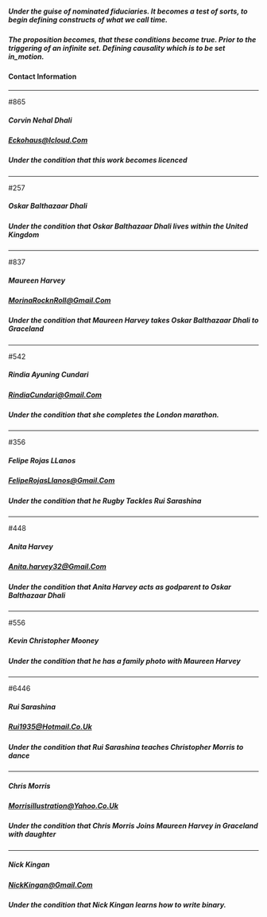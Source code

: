 
##### Under the guise of nominated fiduciaries. It becomes a test of sorts, to begin defining constructs of what we call time. 
##### The proposition becomes, that these conditions become true. Prior to the triggering of an infinite set. Defining causality which is to be set in_motion.


#### Contact Information 
---
#865
##### Corvin Nehal Dhali
##### Eckohaus@Icloud.Com
##### Under the condition that this work becomes licenced

---
#257
##### Oskar Balthazaar Dhali
##### Under the condition that Oskar Balthazaar Dhali lives within the United Kingdom

---
#837
##### Maureen Harvey
##### MorinaRocknRoll@Gmail.Com
##### Under the condition that Maureen Harvey takes Oskar Balthazaar Dhali to Graceland

---
#542
##### Rindia Ayuning Cundari
##### RindiaCundari@Gmail.Com
##### Under the condition that she completes the London marathon.

---
#356
##### Felipe Rojas LLanos
##### FelipeRojasLlanos@Gmail.Com
##### Under the condition that he Rugby Tackles Rui Sarashina 


---
#448
##### Anita Harvey
##### Anita.harvey32@Gmail.Com
##### Under the condition that Anita Harvey acts as godparent to Oskar Balthazaar Dhali

---

#556
##### Kevin Christopher Mooney
##### Under the condition that he has a family photo with Maureen Harvey

---
#6446
##### Rui Sarashina
##### Rui1935@Hotmail.Co.Uk
##### Under the condition that Rui Sarashina teaches Christopher Morris to dance

---

##### Chris Morris 
##### Morrisillustration@Yahoo.Co.Uk
##### Under the condition that Chris Morris Joins Maureen Harvey in Graceland with daughter

---

##### Nick Kingan
##### NickKingan@Gmail.Com
##### Under the condition that Nick Kingan learns how to write binary.
